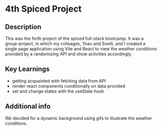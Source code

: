 # 4th Spiced Project

## Description
This was the forth project of the spiced full-stack bootcamp. It was a group-project, in which my colleages, Yoav and Svetli, and I created a single page application using Vite and React to view the weather conditions provided by a randomizing API and show activities accordingly.

## Key Learnings
- getting acquainted with fetching data from API
- render react components conditionally on data provided
- set and change states with the useState hook

## Additional info
We decided for a dynamic background using gifs to illustrate the weather conditions.
